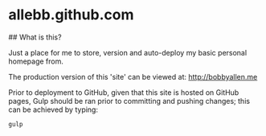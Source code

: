 # allebb.github.com

## What is this?

Just a place for me to store, version and auto-deploy my basic personal homepage from.

The production version of this 'site' can be viewed at: http://bobbyallen.me

Prior to deployment to GitHub, given that this site is hosted on GitHub pages, Gulp should be ran prior to committing and pushing changes; this can be achieved by typing:

```shell
gulp
```